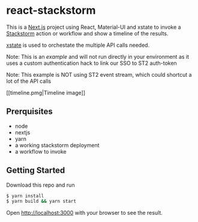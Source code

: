 # react-stackstorm

This is a [Next.js](https://nextjs.org/) project using React, Material-UI and xstate to
invoke a [Stackstorm](https://stackstorm.com/) action or workflow and show a timeline of the
results.

[xstate](https://xstate.js.org/docs/) is used to orchestate the multiple API calls needed.

Note: This is an _example_ and will not run directly in your environment as it uses
      a custom authentication hack to link our SSO to ST2 auth-token

Note: This example is NOT using ST2 event stream, which could shortcut a lot of the
      API calls

[[timeline.pmg|Timeline image]]

## Prerquisites

* node
* nextjs
* yarn
* a working stackstorm deployment
* a workflow to invoke

## Getting Started

Download this repo and run

``` bash
$ yarn install
$ yarn build && yarn start
```

Open [http://localhost:3000](http://localhost:3000) with your browser to see the result.
